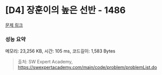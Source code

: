 # [D4] 장훈이의 높은 선반 - 1486 

[문제 링크](https://swexpertacademy.com/main/code/problem/problemDetail.do?contestProbId=AV2b7Yf6ABcBBASw) 

### 성능 요약

메모리: 23,256 KB, 시간: 105 ms, 코드길이: 1,583 Bytes



> 출처: SW Expert Academy, https://swexpertacademy.com/main/code/problem/problemList.do